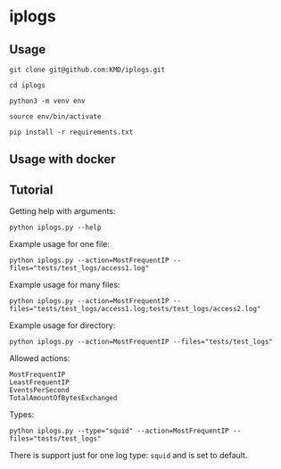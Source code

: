 # iplogs
## Usage

```git clone git@github.com:KMD/iplogs.git```

```cd iplogs```

```python3 -m venv env```

```source env/bin/activate```

```pip install -r requirements.txt```

## Usage with docker
## Tutorial

Getting help with arguments:

```python iplogs.py --help```

Example usage for one file:

```python iplogs.py --action=MostFrequentIP --files="tests/test_logs/access1.log"```

Example usage for many files:

```python iplogs.py --action=MostFrequentIP --files="tests/test_logs/access1.log;tests/test_logs/access2.log"```

Example usage for directory:

```python iplogs.py --action=MostFrequentIP --files="tests/test_logs"```

Allowed actions:

```
MostFrequentIP
LeastFrequentIP
EventsPerSecond
TotalAmountOfBytesExchanged
```

Types:

```python iplogs.py --type="squid" --action=MostFrequentIP --files="tests/test_logs"```

There is support just for one log type: `squid` and is set to default.
